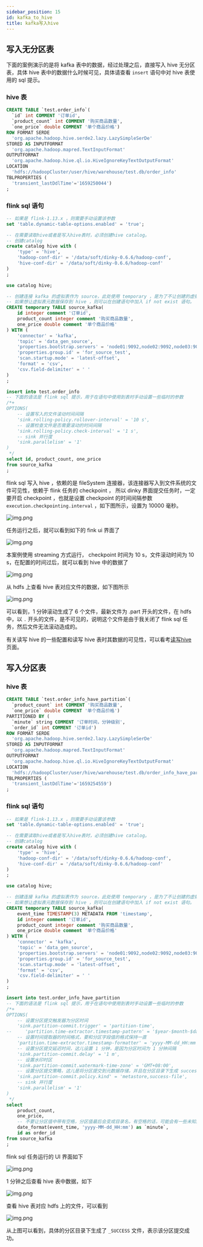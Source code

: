 ```yaml
---
sidebar_position: 15
id: kafka_to_hive
title: kafka写入hive
---
```





## 写入无分区表

下面的案例演示的是将 kafka 表中的数据，经过处理之后，直接写入 hive 无分区表，具体 hive 表中的数据什么时候可见，具体请查看 `insert` 语句中对 hive 表使用的 sql 提示。

### hive 表

```sql
CREATE TABLE `test.order_info`(
  `id` int COMMENT '订单id', 
  `product_count` int COMMENT '购买商品数量', 
  `one_price` double COMMENT '单个商品价格')
ROW FORMAT SERDE 
  'org.apache.hadoop.hive.serde2.lazy.LazySimpleSerDe' 
STORED AS INPUTFORMAT 
  'org.apache.hadoop.mapred.TextInputFormat' 
OUTPUTFORMAT 
  'org.apache.hadoop.hive.ql.io.HiveIgnoreKeyTextOutputFormat'
LOCATION
  'hdfs://hadoopCluster/user/hive/warehouse/test.db/order_info'
TBLPROPERTIES (
  'transient_lastDdlTime'='1659250044')
;
```

### flink sql 语句

```sql
-- 如果是 flink-1.13.x ，则需要手动设置该参数
set 'table.dynamic-table-options.enabled' = 'true';

-- 在需要读取hive或者是写入hive表时，必须创建hive catalog。
-- 创建catalog
create catalog hive with (
    'type' = 'hive',
    'hadoop-conf-dir' = '/data/soft/dinky-0.6.6/hadoop-conf',
    'hive-conf-dir' = '/data/soft/dinky-0.6.6/hadoop-conf'
)
;

use catalog hive;

-- 创建连接 kafka 的虚拟表作为 source，此处使用 temporary ，是为了不让创建的虚拟表元数据保存到 hive，可以让任务重启是不出错。
-- 如果想让虚拟表元数据保存到 hive ，则可以在创建语句中加入 if not exist 语句。
CREATE temporary TABLE source_kafka(
    id integer comment '订单id',
    product_count integer comment '购买商品数量',
    one_price double comment '单个商品价格'
) WITH (
    'connector' = 'kafka',
    'topic' = 'data_gen_source',
    'properties.bootstrap.servers' = 'node01:9092,node02:9092,node03:9092',
    'properties.group.id' = 'for_source_test',
    'scan.startup.mode' = 'latest-offset',
    'format' = 'csv',
    'csv.field-delimiter' = ' '
)
;

insert into test.order_info
-- 下面的语法是 flink sql 提示，用于在语句中使用到表时手动设置一些临时的参数
/*+
OPTIONS(
    -- 设置写入的文件滚动时间间隔
    'sink.rolling-policy.rollover-interval' = '10 s',
    -- 设置检查文件是否需要滚动的时间间隔
    'sink.rolling-policy.check-interval' = '1 s',
    -- sink 并行度
    'sink.parallelism' = '1'
)
 */
select id, product_count, one_price
from source_kafka
;
```

flink sql 写入 hive ，依赖的是 fileSystem 连接器，该连接器写入到文件系统的文件可见性，依赖于 flink 任务的 checkpoint ，
所以 dinky 界面提交任务时，一定要开启 checkpoint ，也就是设置 checkpoint 的时间间隔参数 `execution.checkpointing.interval` ，如下图所示，设置为 10000 毫秒。

![img.png](http://www.aiwenmo.com/dinky/docs/zh-CN/sql_development_guide/example/kafka_to_hive_dinky_ui.jpg)

任务运行之后，就可以看到如下的 fink ui 界面了

![img.png](http://www.aiwenmo.com/dinky/docs/zh-CN/sql_development_guide/example/kafka_to_hive_flink_ui.png)

本案例使用 streaming 方式运行， checkpoint 时间为 10 s，文件滚动时间为 10 s，在配置的时间过后，就可以看到 hive 中的数据了

![img.png](http://www.aiwenmo.com/dinky/docs/zh-CN/sql_development_guide/example/kafka_to_hive_hive_data.png)

从 hdfs 上查看 hive 表对应文件的数据，如下图所示

![img.png](http://www.aiwenmo.com/dinky/docs/zh-CN/sql_development_guide/example/kafka_to_hive_hive_table_hdfs_file.png)

可以看到，1 分钟滚动生成了 6 个文件，最新文件为 .part 开头的文件，在 hdfs 中，以 `.` 开头的文件，是不可见的，说明这个文件是由于我关闭了 flink sql 任务，然后文件无法滚动造成的。

有关读写 hive 的一些配置和读写 hive 表时其数据的可见性，可以看考[读写hive](https://nightlies.apache.org/flink/flink-docs-release-1.15/docs/connectors/table/hive/hive_read_write/)页面。

## 写入分区表

### hive 表

```sql
CREATE TABLE `test.order_info_have_partition`(
  `product_count` int COMMENT '购买商品数量', 
  `one_price` double COMMENT '单个商品价格')
PARTITIONED BY ( 
  `minute` string COMMENT '订单时间，分钟级别', 
  `order_id` int COMMENT '订单id')
ROW FORMAT SERDE 
  'org.apache.hadoop.hive.serde2.lazy.LazySimpleSerDe' 
STORED AS INPUTFORMAT 
  'org.apache.hadoop.mapred.TextInputFormat' 
OUTPUTFORMAT 
  'org.apache.hadoop.hive.ql.io.HiveIgnoreKeyTextOutputFormat'
LOCATION
  'hdfs://hadoopCluster/user/hive/warehouse/test.db/order_info_have_partition'
TBLPROPERTIES (
  'transient_lastDdlTime'='1659254559')
;
```

### flink sql 语句

```sql
-- 如果是 flink-1.13.x ，则需要手动设置该参数
set 'table.dynamic-table-options.enabled' = 'true';

-- 在需要读取hive或者是写入hive表时，必须创建hive catalog。
-- 创建catalog
create catalog hive with (
    'type' = 'hive',
    'hadoop-conf-dir' = '/data/soft/dinky-0.6.6/hadoop-conf',
    'hive-conf-dir' = '/data/soft/dinky-0.6.6/hadoop-conf'
)
;

use catalog hive;

-- 创建连接 kafka 的虚拟表作为 source，此处使用 temporary ，是为了不让创建的虚拟表元数据保存到 hive，可以让任务重启是不出错。
-- 如果想让虚拟表元数据保存到 hive ，则可以在创建语句中加入 if not exist 语句。
CREATE temporary TABLE source_kafka(
    event_time TIMESTAMP(3) METADATA FROM 'timestamp',
    id integer comment '订单id',
    product_count integer comment '购买商品数量',
    one_price double comment '单个商品价格'
) WITH (
    'connector' = 'kafka',
    'topic' = 'data_gen_source',
    'properties.bootstrap.servers' = 'node01:9092,node02:9092,node03:9092',
    'properties.group.id' = 'for_source_test',
    'scan.startup.mode' = 'latest-offset',
    'format' = 'csv',
    'csv.field-delimiter' = ' '
)
;

insert into test.order_info_have_partition
-- 下面的语法是 flink sql 提示，用于在语句中使用到表时手动设置一些临时的参数
/*+
OPTIONS(
    -- 设置分区提交触发器为分区时间
    'sink.partition-commit.trigger' = 'partition-time',
--     'partition.time-extractor.timestamp-pattern' = '$year-$month-$day $hour:$minute',
    -- 设置时间提取器的时间格式，要和分区字段值的格式保持一直
    'partition.time-extractor.timestamp-formatter' = 'yyyy-MM-dd_HH:mm',
    -- 设置分区提交延迟时间，这儿设置 1 分钟，是因为分区时间为 1 分钟间隔
    'sink.partition-commit.delay' = '1 m',
    -- 设置水印时区
    'sink.partition-commit.watermark-time-zone' = 'GMT+08:00',
    -- 设置分区提交策略，这儿是将分区提交到元数据存储，并且在分区目录下生成 success 文件
    'sink.partition-commit.policy.kind' = 'metastore,success-file',
    -- sink 并行度
    'sink.parallelism' = '1'
)
 */
select
    product_count,
    one_price,
    -- 不要让分区值中带有空格，分区值最后会变成目录名，有空格的话，可能会有一些未知问题
    date_format(event_time, 'yyyy-MM-dd_HH:mm') as `minute`,
    id as order_id
from source_kafka
;
```

flink sql 任务运行的 UI 界面如下

![img.png](http://www.aiwenmo.com/dinky/docs/zh-CN/sql_development_guide/example/kafka_to_hive_partition_table_flink_ui.png)

1 分钟之后查看 hive 表中数据，如下

![img.png](http://www.aiwenmo.com/dinky/docs/zh-CN/sql_development_guide/example/kafka_to_hive_partition_table_data.png)

查看 hive 表对应 hdfs 上的文件，可以看到

![img.png](http://www.aiwenmo.com/dinky/docs/zh-CN/sql_development_guide/example/kafka_to_hive_partition_table_hdfs_file.png)

从上图可以看到，具体的分区目录下生成了 `_SUCCESS` 文件，表示该分区提交成功。


